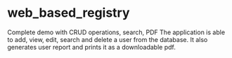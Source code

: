# web_based_registry
Complete demo with CRUD operations, search, PDF
The application is able to add, view, edit, search and delete a user from the database.
It also generates user report and prints it as a downloadable pdf.
